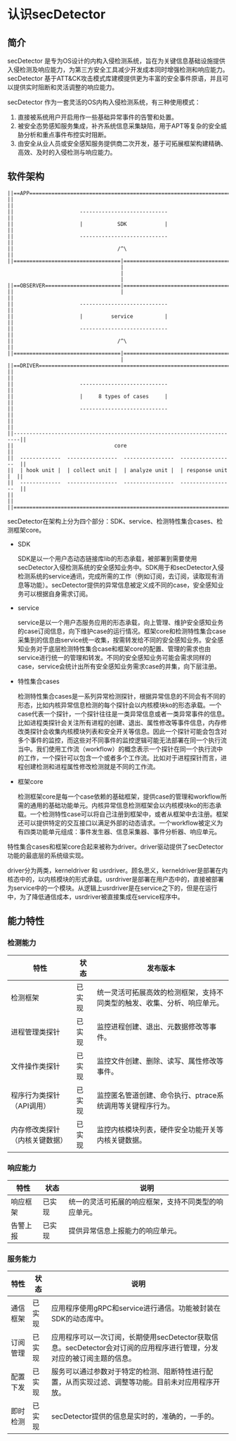 # 认识secDetector

## 简介

secDetector 是专为OS设计的内构入侵检测系统，旨在为关键信息基础设施提供入侵检测及响应能力，为第三方安全工具减少开发成本同时增强检测和响应能力。secDetector 基于ATT&CK攻击模式库建模提供更为丰富的安全事件原语，并且可以提供实时阻断和灵活调整的响应能力。

secDetector 作为一套灵活的OS内构入侵检测系统，有三种使用模式：

1. 直接被系统用户开启用作一些基础异常事件的告警和处置。
2. 被安全态势感知服务集成，补齐系统信息采集缺陷，用于APT等复杂的安全威胁分析和重点事件布控实时阻断。
3. 由安全从业人员或安全感知服务提供商二次开发，基于可拓展框架构建精确、高效、及时的入侵检测与响应能力。

## 软件架构

```text
||==APP===================================================================||
||                                                                        ||
||                     ----------------------------                       ||
||                     |           SDK            |                       ||
||                     ----------------------------                       ||
||                                 /^\                                    ||
||==================================|=====================================||
                                    |
                                    |
                                    |
||==OBSERVER========================|=====================================||
||                                  |                                     ||
||                     ----------------------------                       ||
||                     |         service          |                       ||
||                     ----------------------------                       ||
||                                 /^\                                    ||
||==================================|=====================================||
                                    |
||==DRIVER================================================================||
||                                                                        ||
||                     ----------------------------                       ||
||                     |     8 types of cases     |                       ||
||                     ----------------------------                       ||
||                                                                        ||
||------------------------------------------------------------------------||
||                                core                                    ||
||  -------------  ----------------  ----------------  -----------------  ||
||  | hook unit |  | collect unit |  | analyze unit |  | response unit |  ||
||  -------------  ----------------  ----------------  -----------------  ||
||                                                                        ||
||========================================================================||
```

secDetector在架构上分为四个部分：SDK、service、检测特性集合cases、检测框架core。

- SDK

  SDK是以一个用户态动态链接库lib的形态承载，被部署到需要使用secDetector入侵检测系统的安全感知业务中。SDK用于和secDetector入侵检测系统的service通讯，完成所需的工作（例如订阅，去订阅，读取现有消息等功能）。secDetector提供的异常信息被定义成不同的case，安全感知业务可以根据自身需求订阅。

- service

  service是以一个用户态服务应用的形态承载，向上管理、维护安全感知业务的case订阅信息，向下维护case的运行情况。框架core和检测特性集合case采集到的信息由service统一收集，按需转发给不同的安全感知业务。安全感知业务对于底层检测特性集合case和框架core的配置、管理的需求也由service进行统一的管理和转发。不同的安全感知业务可能会需求同样的case，service会统计出所有安全感知业务需求case的并集，向下层注册。

- 特性集合cases

  检测特性集合cases是一系列异常检测探针，根据异常信息的不同会有不同的形态，比如内核异常信息检测的每个探针会以内核模块ko的形态承载。一个case代表一个探针，一个探针往往是一类异常信息或者一类异常事件的信息。比如进程类探针会关注所有进程的创建、退出、属性修改等事件信息，内存修改类探针会收集内核模块列表和安全开关等信息。因此一个探针可能会包含对多个事件的监控，而这些对不同事件的监控逻辑可能无法部署在同一个执行流当中。我们使用工作流（workflow）的概念表示一个探针在同一个执行流中的工作，一个探针可以包含一个或者多个工作流。比如对于进程探针而言，进程创建检测和进程属性修改检测就是不同的工作流。

- 框架core

  检测框架core是每一个case依赖的基础框架，提供case的管理和workflow所需的通用的基础功能单元。内核异常信息检测框架会以内核模块ko的形态承载。一个检测特性case可以将自己注册到框架中，或者从框架中去注册。框架还可以提供特定的交互接口以满足外部的动态请求。一个workflow被定义为有四类功能单元组成：事件发生器、信息采集器、事件分析器、响应单元。

特性集合cases和框架core合起来被称为driver。driver驱动提供了secDetector功能的最底层的系统级实现。

driver分为两类，kerneldriver 和 usrdriver。顾名思义，kerneldriver是部署在内核态中的，以内核模块的形式承载。usrdriver是部署在用户态中的，直接被部署为service中的一个模块。从逻辑上usrdriver是在service之下的，但是在运行中，为了降低通信成本，usrdriver被直接集成在service程序中。

## 能力特性

### 检测能力

| 特性                           | 状态   | 发布版本                                                     |
| ------------------------------ | ------ | ------------------------------------------------------------ |
| 检测框架                       | 已实现 | 统一灵活可拓展高效的检测框架，支持不同类型的触发、收集、分析、响应单元。 |
| 进程管理类探针                 | 已实现 | 监控进程创建、退出、元数据修改等事件。                         |
| 文件操作类探针                 | 已实现 | 监控文件创建、删除、读写、属性修改等事件。                     |
| 程序行为类探针（API调用）      | 已实现 | 监控匿名管道创建、命令执行、ptrace系统调用等关键程序行为。     |
| 内存修改类探针（内核关键数据） | 已实现 | 监控内核模块列表，硬件安全功能开关等内核关键数据。             |

### 响应能力

| 特性     | 状态   | 说明                                               |
| -------- | ------ | -------------------------------------------------- |
| 响应框架 | 已实现 | 统一的灵活可拓展的响应框架，支持不同类型的响应单元。 |
| 告警上报 | 已实现 | 提供异常信息上报能力的响应单元。                     |

### 服务能力

| 特性     | 状态   | 说明                                                         |
| -------- | ------ | ------------------------------------------------------------ |
| 通信框架 | 已实现 | 应用程序使用gRPC和service进行通信。功能被封装在SDK的动态库中。 |
| 订阅管理 | 已实现 | 应用程序可以一次订阅，长期使用secDetector获取信息。secDetector会对订阅的应用程序进行管理，分发对应的被订阅主题的信息。 |
| 配置下发 | 已实现 | 服务可以通过参数对于特定的检测、阻断特性进行配置，从而实现过滤、调整等功能。目前未对应用程序开放。 |
| 即时检测 | 已实现 | secDetector提供的信息是实时的，准确的，一手的。              |
